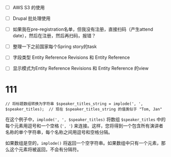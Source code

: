 - [ ] AWS S3 的使用
- [ ] Drupal 批处理使用
- [ ] 如果我在pre-registration名单，但我没有注册，直接扫码（产生attend date），然后在注册，然后再扫码，报错？

- [ ] 整理一下之前国家每个Spring story的task
- [ ] 字段类型 Entity Reference Revisions 和 Entity Reference 
- [ ] 显示模式为Entity Reference Revisions 和 Entity Reference 的view



# 111
`// 将标题数组转换为字符串 $speaker_titles_string = implode(', ', $speaker_titles);  // 现在 $speaker_titles_string 的值类似于 "Tom, Jan"`

在这个例子中，`implode(', ', $speaker_titles)` 将数组 `$speaker_titles` 中的每个元素用逗号和一个空格 (`', '`) 来连接。这样，您将得到一个包含所有演讲者名称的单个字符串，每个名称之间用逗号和空格分隔。

如果数组是空的，`implode()` 将返回一个空字符串。如果数组中只有一个元素，那么这个元素将被返回，不会有分隔符。